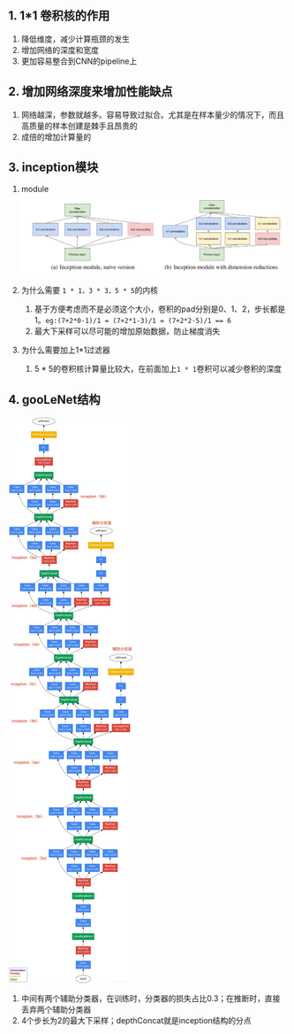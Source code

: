## 1. 1*1 卷积核的作用
1. 降低维度，减少计算瓶颈的发生
2. 增加网络的深度和宽度
3. 更加容易整合到CNN的pipeline上

## 2. 增加网络深度来增加性能缺点
1. 网络越深，参数就越多。容易导致过拟合。尤其是在样本量少的情况下，而且高质量的样本创建是棘手且昂贵的
2. 成倍的增加计算量的

## 3. inception模块
1. module
![inception模块](../picture/inception.png)

2. 为什么需要 `1 * 1，3 * 3，5 * 5`的内核

	1. 基于方便考虑而不是必须这个大小，卷积的pad分别是0、1、2，步长都是1。`eg:(7+2*0-1)/1 = (7+2*1-3)/1 = (7+2*2-5)/1 == 6`
	2. 最大下采样可以尽可能的增加原始数据，防止梯度消失 

3. 为什么需要加上1*1过滤器
	1. 5 * 5的卷积核计算量比较大，在前面加上`1 * 1`卷积可以减少卷积的深度

## 4. gooLeNet结构

![gooLeNet网络结构](../picture/goolenet.png)
1. 中间有两个辅助分类器，在训练时，分类器的损失占比0.3；在推断时，直接丢弃两个辅助分类器
2. 4个步长为2的最大下采样；depthConcat就是inception结构的分点